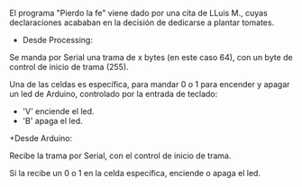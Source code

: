 

El programa "Pierdo la fe" viene dado por una cita de LLuis M., cuyas declaraciones acababan en la decisión de dedicarse a plantar tomates.

+ Desde Processing:

Se manda por Serial una trama de x bytes (en este caso 64), con un byte de control de inicio de trama (255).

Una de las celdas es específica, para mandar 0 o 1 para encender y apagar un led de Arduino, controlado por la entrada de teclado:

  - 'V' enciende el led.
  - 'B' apaga el led.


+Desde Arduino:

Recibe la trama por Serial, con el control de inicio de trama.

Si la recibe un 0 o 1 en la celda específica, enciende o apaga el led.
